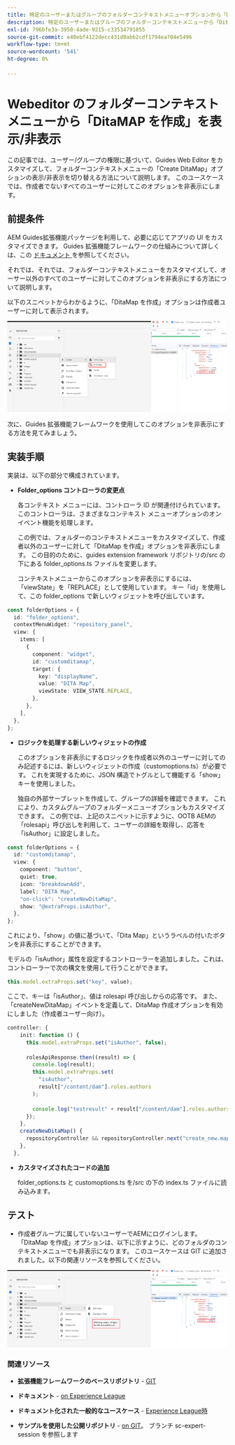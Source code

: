 ```yaml
---
title: 特定のユーザーまたはグループのフォルダーコンテキストメニューオプションから「DitaMap を作成」オプションを非表示にします。
description: 特定のユーザーまたはグループのフォルダーコンテキストメニューから「DitaMap」オプションを非表示にして、webeditor をカスタマイズする方法を説明します
exl-id: 796bfe3a-3950-4ade-9215-c33534791055
source-git-commit: e40ebf4122decc431d0abb2cdf1794ea704e5496
workflow-type: tm+mt
source-wordcount: '541'
ht-degree: 0%

---
```


# Webeditor のフォルダーコンテキストメニューから「DitaMAP を作成」を表示/非表示

この記事では、ユーザー/グループの権限に基づいて、Guides Web Editor をカスタマイズして、フォルダーコンテキストメニューの「Create DitaMap」オプションの表示/非表示を切り替える方法について説明します。
このユースケースでは、作成者でないすべてのユーザーに対してこのオプションを非表示にします。

## 前提条件

AEM Guides拡張機能パッケージを利用して、必要に応じてアプリの UI をカスタマイズできます。
Guides 拡張機能フレームワークの仕組みについて詳しくは、この [ ドキュメント ](https://github.com/adobe/guides-extension/tree/main) を参照してください。

それでは、それでは、フォルダーコンテキストメニューをカスタマイズして、オーサー以外のすべてのユーザーに対してこのオプションを非表示にする方法について説明します。

以下のスニペットからわかるように、「DitaMap を作成」オプションは作成者ユーザーに対して表示されます。

![DitaMap 作成オプションを表示 ](../../../assets/authoring/ditamap-show-author.png)

次に、Guides 拡張機能フレームワークを使用してこのオプションを非表示にする方法を見てみましょう。

## 実装手順

実装は、以下の部分で構成されています。

- **Folder_options コントローラの変更点**

  各コンテキスト メニューには、コントローラ ID が関連付けられています。 このコントローラは、さまざまなコンテキスト メニューオプションのオン イベント機能を処理します。

  この例では、フォルダーのコンテキストメニューをカスタマイズして、作成者以外のユーザーに対して「DitaMap を作成」オプションを非表示にします。 この目的のために、guides extension framework リポジトリの/src の下にある folder_options.ts ファイルを変更します。

  コンテキストメニューからこのオプションを非表示にするには、「viewState」を「REPLACE」として使用しています。
キー「id」を使用して、この folder_options で新しいウィジェットを呼び出しています。

```typescript
const folderOptions = {
  id: "folder_options",
  contextMenuWidget: "repository_panel",
  view: {
    items: [
      {
        component: "widget",
        id: "customditamap",
        target: {
          key: "displayName",
          value: "DITA Map",
          viewState: VIEW_STATE.REPLACE,
        },
      },
    ],
  },
};
```

- **ロジックを処理する新しいウィジェットの作成**

  このオプションを非表示にするロジックを作成者以外のユーザーに対してのみ記述するには、新しいウィジェットの作成（customoptions.ts）が必要です。 これを実現するために、JSON 構造でトグルとして機能する「show」キーを使用しました。

  独自の外部サーブレットを作成して、グループの詳細を確認できます。 これにより、カスタムグループのフォルダーメニューオプションもカスタマイズできます。
この例では、上記のスニペットに示すように、OOTB AEMの「rolesapi」呼び出しを利用して、ユーザーの詳細を取得し、応答を「isAuthor」に設定しました。

```typescript
const folderOptions = {
  id: "customditamap",
  view: {
    component: "button",
    quiet: true,
    icon: "breakdownAdd",
    label: "DITA Map",
    "on-click": "createNewDitaMap",
    show: "@extraProps.isAuthor",
  },
};
```

これにより、「show」の値に基づいて、「Dita Map」というラベルの付いたボタンを非表示にすることができます。

モデルの「isAuthor」属性を設定するコントローラーを追加しました。これは、コントローラーで次の構文を使用して行うことができます。

```typescript
this.model.extraProps.set("key", value);
```

ここで、キーは「isAuthor」、値は rolesapi 呼び出しからの応答です。
また、「createNewDitaMap」イベントを定義して、DitaMap 作成オプションを有効にしました（作成者ユーザー向け）。

```typescript
controller: {
    init: function () {
      this.model.extraProps.set("isAuthor", false);

      rolesApiResponse.then((result) => {
        console.log(result);
        this.model.extraProps.set(
          "isAuthor",
          result["/content/dam"].roles.authors
        );

        console.log("testresult" + result["/content/dam"].roles.authors);
      });
    },
    createNewDitaMap() {
      repositoryController && repositoryController.next("create_new.map");
    },
  },
```

- **カスタマイズされたコードの追加**

  folder_options.ts と customoptions.ts を/src の下の index.ts ファイルに読み込みます。

## テスト

- 作成者グループに属していないユーザーでAEMにログインします。 「DitaMap を作成」オプションは、以下に示すように、どのフォルダのコンテキストメニューでも非表示になります。
このユースケースは GIT に追加されました。以下の関連リソースを参照してください。

![ 作成 DitaMap オプションを非表示 ](../../../assets/authoring/ditamap-hide-non-author.png)

### 関連リソース

- **拡張機能フレームワークのベースリポジトリ** - [GIT](https://github.com/adobe/guides-extension/tree/main)

- **ドキュメント** - [on Experience League](../../../../../guides-ui-extensions/aem_guides_framework/basic-customisation.md)

- **ドキュメント化された一般的なユースケース** - [Experience League時 ](../../../../../guides-ui-extensions/aem_guides_framework/jui-framework.md)

- **サンプルを使用した公開リポジトリ** - [on GIT](https://github.com/adobe/guides-extension/tree/sc-expert-session)。 ブランチ sc-expert-session を参照します

```

```
